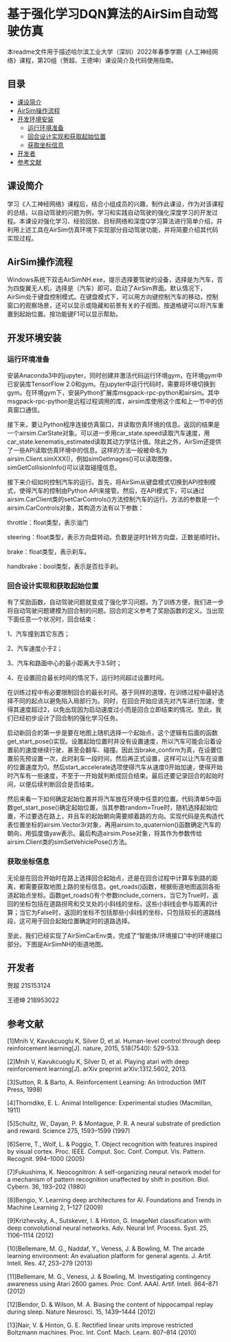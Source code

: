 # 基于强化学习DQN算法的AirSim自动驾驶仿真

本readme文件用于描述哈尔滨工业大学（深圳）2022年春季学期《人工神经网络》课程，第20组（贺超、王德坤）课设简介及代码使用指南。


## 目录

- [课设简介](#课设简介)
- [AirSim操作流程](#AirSim操作流程)
- [开发环境安装](#开发环境安装)
	- [运行环境准备](#运行环境准备)
	- [回合设计实现和获取起始位置](#回合设计实现和获取起始位置)
	- [获取坐标信息](#获取坐标信息)
- [开发者](#开发者)
- [参考文献](#参考文献)

## 课设简介

学习《人工神经网络》课程后，结合小组成员的兴趣，制作此课设，作为对该课程的总结，以自动驾驶的问题为例，学习和实践自动驾驶的强化深度学习的开发过程。本课设对强化学习、经验回放、目标网络和深度Q学习算法进行简单介绍，并利用上述工具在AirSim仿真环境下实现部分自动驾驶功能，并将简要介绍其代码实现过程。

## AirSim操作流程

Windows系统下双击AirSimNH.exe，提示选择要驾驶的设备，选择是为汽车，否为四旋翼无人机，选择是（汽车）即可。启动了AirSim界面。默认情况下，AirSim处于键盘控制模式。在键盘模式下，可以用方向键控制汽车的移动，控制窗口的观察场景，还可以显示或隐藏和前景有关的子视图。按退格键可以将汽车重置到起始位置。按功能键F1可以显示帮助。

## 开发环境安装

### 运行环境准备

安装Anaconda3中的jupyter，同时创建并激活代码运行环境gym，在环境gym中已安装库TensorFlow 2.0和gym。在jupyter中运行代码时，需要将环境切换到gym。在环境gym下，安装Python扩展库msgpack-rpc-python和airsim。其中msgpack-rpc-python是远程过程调用的库，airsim库使用这个库和上一节中的仿真窗口通信。

接下来，要让Python程序连接仿真窗口，并读取仿真环境的信息。返回的结果是一个airsim.CarState对象。可以进一步用car_state.speed读取汽车速度，用car_state.kenematis_estimated读取其动力学估计值。除此之外，AirSim还提供了一些API读取仿真环境中的信息。这样的方法一般被命名为airsim.Client.simXXX()，例如simGetImages()可以读取图像，simGetCollisionInfo()可以读取碰撞信息。

接下来介绍如何控制汽车的运行。首先，将AirSim从键盘模式切换到API控制模式，使得汽车的控制由Python API来接管。然后，在API模式下，可以通过airsim.CarClient类的setCarControls()方法控制汽车的运行。方法的参数是一个airsim.CarControls对象，其构造方法有以下参数：

throttle：float类型，表示油门

steering：float类型，表示方向盘转动。负数是逆时针转方向盘，正数是顺时针。

brake：float类型，表示刹车。

handbrake：bool类型，表示是否拉手刹。

### 回合设计实现和获取起始位置

有了奖励函数，自动驾驶问题就变成了强化学习问题。为了训练方便，我们进一步将自动驾驶问题建模为回合制的问题。回合的定义参考了奖励函数的定义。当出现下面任意一个状况时，回合结束：

1、汽车撞到其它东西；

2、汽车速度小于2；

3、汽车和路面中心的最小距离大于3.5时；

4、在设置回合最长时间的情况下，运行时间超过设置时间。

在训练过程中有必要限制回合的最长时间。基于同样的道理，在训练过程中最好选择不同的起点以避免陷入局部行为。同时，在回合开始应该先对汽车进行加速，使得其速度超过2，以免出现因为启动速度过小而是回合立即结束的情况。至此，我们已经初步设计了回合制的强化学习任务。

启动新回合的第一步是要在地图上随机选择一个起始点，这个逻辑有后面的函数get_start_pose()实现。设置起始位置时并没有设置速度，所以汽车可能会沿着设置前的速度继续行驶，甚至会翻车、碰撞。因此当brake_confirm为真，在设置位置前先预设置一次，此时刹车一段时间，然后再正式设置，这样可以让汽车在设置的位置速度为0。然后start_accelerate选项使得汽车从速度0开始加速，使得开始时汽车有一些速度，不至于一开始就判断成回合结束。最后还要记录回合的起始时间，以便后续判断回合是否结束。

然后来看一下如何确定起始位置并将汽车放在环境中任意的位置。代码清单5中函数get_start_pose()确定起始位置，当其参数random=True时，随机选择起始位置，不过要选在路上，并且车的起始朝向需要顺着路的方向。实现代码是先构造代表位置坐标的airsim.Vector3r对象，再用airsim.to_quaternion()函数确定汽车的朝向，用弧度值yaw表示。最后构造airsim.Pose对象，将其作为参数传给airsim.Client类的simSetVehiclePose()方法。

### 获取坐标信息

无论是在回合开始时在路上选择回合起始点，还是在回合过程中计算车到路的距离，都需要获取地图上路的坐标信息。get_roads()函数，根据街道地图返回各街道起始点坐标。函数get_roads()有个参数include_corners，当它为True时，返回的坐标包括在道路拐弯和交叉处的小斜线的坐标，这些小斜线会参与距离的计算；当它为False时，返回的坐标不包括那些小斜线的坐标，只包括较长的道路线段，这可用于回合起始位置确定时的道路选择。

至此，我们已经实现了AirSimCarEnv类，完成了“智能体/环境接口”中的环境接口部分。下图是AirSimNH的街道地图。


## 开发者

贺超      21S153124

王德坤    21B953022

## 参考文献

[1]Mnih V, Kavukcuoglu K, Silver D, et al. Human-level control through deep reinforcement learning[J]. nature, 2015, 518(7540): 529-533.

[2]Mnih V, Kavukcuoglu K, Silver D, et al. Playing atari with deep reinforcement learning[J]. arXiv preprint arXiv:1312.5602, 2013.

[3]Sutton, R. & Barto, A. Reinforcement Learning: An Introduction (MIT Press, 1998)

[4]Thorndike, E. L. Animal Intelligence: Experimental studies (Macmillan, 1911)

[5]Schultz, W., Dayan, P. & Montague, P. R. A neural substrate of prediction and reward. Science 275, 1593–1599 (1997)

[6]Serre, T., Wolf, L. & Poggio, T. Object recognition with features inspired by visual cortex. Proc. IEEE. Comput. Soc. Conf. Comput. Vis. Pattern. Recognit. 994–1000 (2005)

[7]Fukushima, K. Neocognitron: A self-organizing neural network model for a mechanism of pattern recognition unaffected by shift in position. Biol. Cybern. 36, 193–202 (1980)

[8]Bengio, Y. Learning deep architectures for AI. Foundations and Trends in Machine Learning 2, 1–127 (2009)

[9]Krizhevsky, A., Sutskever, I. & Hinton, G. ImageNet classification with deep convolutional neural networks. Adv. Neural Inf. Process. Syst. 25, 1106–1114 (2012)

[10]Bellemare, M. G., Naddaf, Y., Veness, J. & Bowling, M. The arcade learning environment: An evaluation platform for general agents. J. Artif. Intell. Res. 47, 253–279 (2013)

[11]Bellemare, M. G., Veness, J. & Bowling, M. Investigating contingency awareness using Atari 2600 games. Proc. Conf. AAAI. Artif. Intell. 864–871 (2012)

[12]Bendor, D. & Wilson, M. A. Biasing the content of hippocampal replay during sleep. Nature Neurosci. 15, 1439–1444 (2012)

[13]Nair, V. & Hinton, G. E. Rectified linear units improve restricted Boltzmann machines. Proc. Int. Conf. Mach. Learn. 807–814 (2010)


